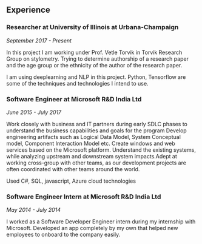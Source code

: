 ## Experience

### Researcher at University of Illinois at Urbana-Champaign
*September 2017 - Present*

In this project I am working under Prof. Vetle Torvik in Torvik Research Group on stylometry. Trying to determine authorship of a research paper and the age group or the ethnicity of the author of the research paper. 

   I am using deeplearning and NLP in this project. Python, Tensorflow are some of the techniques and technologies I intend to use. 

### Software Engineer at Microsoft R&D India Ltd
*June 2015 - July 2017*

Work closely with business and IT partners during early SDLC phases to understand the business capabilities and goals for the program Develop engineering artifacts such as Logical Data Model, System Conceptual model, Component Interaction Model etc. Create windows and web services based on the Microsoft platform. Understand the existing systems, while analyzing upstream and downstream system impacts.Adept at working cross-group with other teams, as our development projects are often coordinated with other teams around the world.

Used C#, SQL, javascript, Azure cloud technologies

### Software Engineer Intern at Microsoft R&D India Ltd
*May 2014 - July 2014*

I worked as a Software Developer Engineer intern during my internship with Microsoft. Developed an app completely by my own that helped new employees to onboard to the company easily.
